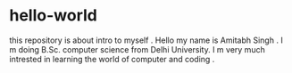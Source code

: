# hello-world
this repository is about intro to myself .
Hello my name is Amitabh Singh . I m doing B.Sc. computer science from Delhi University. I m very much intrested in learning the world of computer and coding . 
